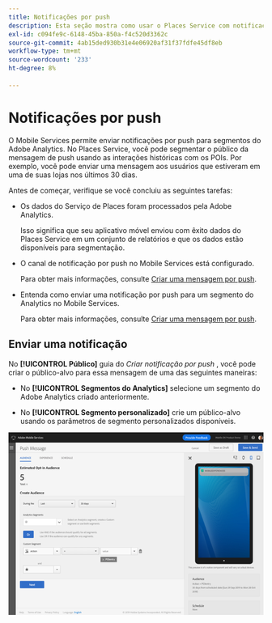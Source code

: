 ```yaml
---
title: Notificações por push
description: Esta seção mostra como usar o Places Service com notificações por push.
exl-id: c094fe9c-6148-45ba-850a-f4c520d3362c
source-git-commit: 4ab15ded930b31e4e06920af31f37fdfe45df8eb
workflow-type: tm+mt
source-wordcount: '233'
ht-degree: 8%

---
```


# Notificações por push

O Mobile Services permite enviar notificações por push para segmentos do Adobe Analytics. No Places Service, você pode segmentar o público da mensagem de push usando as interações históricas com os POIs. Por exemplo, você pode enviar uma mensagem aos usuários que estiveram em uma de suas lojas nos últimos 30 dias.

Antes de começar, verifique se você concluiu as seguintes tarefas:

* Os dados do Serviço de Places foram processados pela Adobe Analytics.

   Isso significa que seu aplicativo móvel enviou com êxito dados do Places Service em um conjunto de relatórios e que os dados estão disponíveis para segmentação.

* O canal de notificação por push no Mobile Services está configurado.

   Para obter mais informações, consulte [Criar uma mensagem por push](https://docs.adobe.com/content/help/en/mobile-services/using/manage-app-settings-ug/configuring-app/prerequisites-push-messaging.html).

* Entenda como enviar uma notificação por push para um segmento do Analytics no Mobile Services.

   Para obter mais informações, consulte [Criar uma mensagem por push](https://docs.adobe.com/content/help/en/mobile-services/using/messaging-ug/push-messages/t-create-push-message.html).

## Enviar uma notificação

No **[!UICONTROL Público]** guia do *Criar notificação por push* , você pode criar o público-alvo para essa mensagem de uma das seguintes maneiras:

* No **[!UICONTROL Segmentos do Analytics]** selecione um segmento do Adobe Analytics criado anteriormente.

* No **[!UICONTROL Segmento personalizado]** crie um público-alvo usando os parâmetros de segmento personalizados disponíveis.

![configuração de uma mensagem por push](/help/assets/push-set-up.png)
